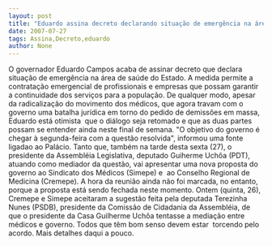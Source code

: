 ```yaml
---
layout: post
title: "Eduardo assina decreto declarando situação de emergência na área de saúde"
date: 2007-07-27
tags: Assina,Decreto,eduardo
author: None
---
```

O governador Eduardo Campos acaba de assinar decreto que declara situa&ccedil;&atilde;o de emerg&ecirc;ncia na &aacute;rea de sa&uacute;de do Estado.
A medida permite a contrata&ccedil;&atilde;o emergencial de profissionais e empresas que possam garantir a continuidade dos servi&ccedil;os para&nbsp;a popula&ccedil;&atilde;o.
De qualquer modo, apesar da radicaliza&ccedil;&atilde;o do movimento dos m&eacute;dicos, que agora travam com o governo uma batalha jur&iacute;dica em torno do pedido de demiss&otilde;es em massa, Eduardo&nbsp;est&aacute; otimista &nbsp;que o di&aacute;logo seja retomado e que as duas partes possam se entender ainda neste final de semana.
&quot;O objetivo do governo &eacute; chegar &agrave; segunda-feira com a quest&atilde;o resolvida&quot;, informou uma fonte ligadao ao Pal&aacute;cio.
Tanto que, tamb&eacute;m na tarde desta sexta (27), o presidente da Assembl&eacute;ia Legislativa, deputado Guiherme Uch&ocirc;a (PDT), atuando como mediador da quest&atilde;o, vai apresentar uma nova proposta do governo ao Sindicato dos M&eacute;dicos (Simepe) e&nbsp; ao Conselho Regional de Medicina (Cremepe).
A hora da reuni&atilde;o ainda n&atilde;o foi marcada, no entanto, porque a proposta est&aacute; sendo fechada neste momento.
Ontem (quinta, 26), Cremepe e Simepe aceitaram a sugest&atilde;o feita pela deputada Terezinha Nunes (PSDB), presidente da Comiss&atilde;o de Cidadania da Assembl&eacute;ia, de que o presidente da Casa Guilherme Uch&ocirc;a tentasse a media&ccedil;&atilde;o entre m&eacute;dicos e governo.
Todos que t&ecirc;m&nbsp;bom senso devem estar &nbsp;torcendo pelo acordo.
Mais detalhes daqui a pouco. 